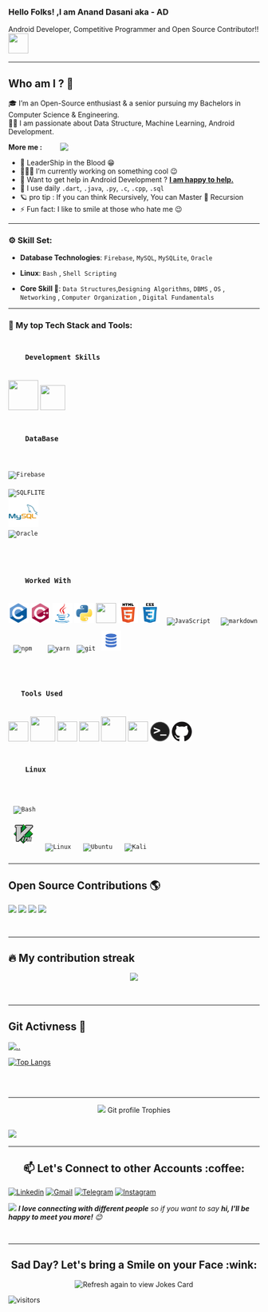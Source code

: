 ### Hello Folks! ,I am Anand Dasani aka - AD 
<!-- <img src="https://github.com/ananddasani/ananddasani/blob/main/gif/Hi.gif" width="10px"> -->

<!-- 𝕯ⱥsͥⱥꫛ𝒾 父 Ⱥnaͣnͫd ツ -->

Android Developer, Competitive Programmer and Open Source Contributor!!
<img src="https://emojis.slackmojis.com/emojis/images/1531849430/4246/blob-sunglasses.gif?1531849430" width="40" height="40"/>

<!-- ![](https://camo.githubusercontent.com/992babdffd8c74a1502de375fbdf7e4d54773242/68747470733a2f2f6d656469612e67697068792e636f6d2f6d656469612f53576f536b4e36447854737a71494b4571762f67697068792e676966) -->

<!-- <img align="center" alt="GIF" src="https://github.com/ananddasani/ananddasani/blob/main/gif/AnandCodingGif.gif?raw=true" width="100" height="100" /> -->

---

## Who am I ? 🚀

🎓 I’m an Open-Source enthusiast & a senior pursuing my Bachelors in Computer Science & Engineering. </br>
👨‍💻 I am passionate about Data Structure, Machine Learning, Android Development. </br>

<!-- The signature gif -->
<img align="right" src="https://media.giphy.com/media/1FuNApKOgm0XwcjHaj/giphy.gif" width="400px" />

**More me :**

- 🔭 LeaderShip in the Blood 😁
- 👨🏽‍💻 I’m currently working on something cool 😉
- 💬 Want to get help in Android Development ? **[I am happy to help.](https://t.me/ananddasani)**
- 🤔 I use daily `.dart`, `.java`, `.py`, `.c`, `.cpp`, `.sql`
- 🪐 pro tip : If you can think Recursively, You can Master 🥋 Recursion
- ⚡ Fun fact: I like to smile at those who hate me 😉

---

### :gear: Skill Set:

- **Database Technologies**: `Firebase`, `MySQL`, `MySQLite`, `Oracle`

- **Linux**: `Bash` , `Shell Scripting`

- **Core Skill :muscle:**: `Data Structures`,`Designing Algorithms`, `DBMS` , `OS` , `Networking` , `Computer Organization` , `Digital Fundamentals`

---

### 🔭 My top Tech Stack and Tools:

<h3>
  <code>
    Development Skills
  </code>
</h3>
 
  <a><code><img  width="60" height="60" src="https://1.bp.blogspot.com/-PwaAONmMm78/V-ASbVPG39I/AAAAAAAADZY/boHNhTW5V4Y45qzx6gIweePgoO2VkIhfQCLcB/s1600/image04.png"/></code> </a>
  <a><code><img  width="50" height="50" src="https://cdn.iconscout.com/icon/free/png-256/flutter-3629369-3032362.png"/></code> </a>
  
<!--  <br> -->
 
 <h3>
  <code>
    DataBase
  </code>
</h3>
 
  <a><code> <img alt="Firebase" src="https://encrypted-tbn0.gstatic.com/images?q=tbn:ANd9GcSJZSF61dO588rnQBCIXmOaSlYYi1pIBFW0npAtqGdx2PYzxA5aw4cwqxylqSdkS2Z_X5A&usqp=CAU"  width="60" height="60" /> </code></a> 
  <a><code> <img src="https://encrypted-tbn0.gstatic.com/images?q=tbn:ANd9GcSRbpGJTaTVYIyGxM8yIZMTgPFOqrPtaVzyBluQE51P_q6j4_1qG3QL7Gpi5F44EoBa9Ig&usqp=CAU" alt="SQLFLITE" width="120" height="70"/></code> </a> 
  <a><code> <img src="https://raw.githubusercontent.com/devicons/devicon/master/icons/mysql/mysql-original-wordmark.svg" alt="mysql" width="60" height="60"/></code> </a> 
  <a><code> <img src="https://encrypted-tbn0.gstatic.com/images?q=tbn:ANd9GcQWLxt0XrQ-GJmArNYbX8DlsE9KdnIk-0ZhXBJSgf9EPOAId53wrOizRF7JO4ve8DJOJKs&usqp=CAU" alt="Oracle" width="60" height="60"/></code> </a> 
  
 <br>

<h3>
  <code>
    Worked With
  </code>
</h3>

<!-- <br> -->

<p align="left"> 
<!--   <a><code><img src="https://raw.githubusercontent.com/devicons/devicon/master/icons/c/c-original.svg" alt="c" width="10%" /></code></a>  -->
  <a><code><img src="https://raw.githubusercontent.com/devicons/devicon/master/icons/c/c-original.svg" alt="c" width="40" height="40"/></code></a>
  <a><code><img src="https://raw.githubusercontent.com/devicons/devicon/master/icons/cplusplus/cplusplus-original.svg" alt="cplusplus" width="40" height="40"/></code></a> 
  <a><code><img src="https://raw.githubusercontent.com/devicons/devicon/master/icons/java/java-original.svg" alt="java" width="40" height="40"/></code></a> 
  <a><code><img src="https://raw.githubusercontent.com/devicons/devicon/master/icons/python/python-original.svg" alt="python" width="40" height="40"/></code></a> 
  <a><code><img  width="40" height="40" src="https://encrypted-tbn0.gstatic.com/images?q=tbn:ANd9GcRVr124VQmn7yvP10KhhNwUEmJOFmD-2LJipKKiZXQDXf08AXi5dPErfmlg2YGUuo-nCbE&usqp=CAU"/></code> </a>
  <a><code><img src="https://raw.githubusercontent.com/devicons/devicon/master/icons/html5/html5-original-wordmark.svg" alt="html5" width="40" height="40"/></code></a>
  <a><code><img src="https://raw.githubusercontent.com/devicons/devicon/master/icons/css3/css3-original-wordmark.svg" alt="css3" width="40" height="40"/></code></a>  </a> 
  <a><code><img style="margin: 10px" src="https://profilinator.rishav.dev/skills-assets/javascript-original.svg" alt="JavaScript" width="40" height="40"/></code></a> 
  <a><code><href="https://www.markdownguide.org" target="_blank"> <img src="https://raw.githubusercontent.com/simple-icons/simple-icons/develop/icons/markdown.svg" alt="markdown" width="40" height="40"/></code></a>
  <a><code> <img style="margin: 10px" src="https://www.vectorlogo.zone/logos/npmjs/npmjs-ar21.svg" alt="npm" width="80" height="40"/></code> </a>
  <a><code> <img style="margin: 10px" src="https://www.vectorlogo.zone/logos/yarnpkg/yarnpkg-ar21.svg" alt="yarn" width="80" height="40"/></code> </a>
  <a><code><img src="https://www.vectorlogo.zone/logos/git-scm/git-scm-icon.svg" alt="git" width="40" height="40"/></code> </a> 
  <a><code> <img alt="SQL" src="https://raw.githubusercontent.com/github/explore/80688e429a7d4ef2fca1e82350fe8e3517d3494d/topics/sql/sql.png"  width="40" height="40" /> </code></a> 
 
 <br>
 <br>
 
<h3>
 <code>
   Tools Used
 </code>
</h3>
  
<!-- <p align="left">  -->
<a><code><img  width="40" height="40" src="https://img.icons8.com/color/48/000000/visual-studio-code-2019.png"/></code></a>
<a><code><img  width="50" height="50" src="https://pbs.twimg.com/profile_images/1206618215767584769/zl48EuhC.jpg"/></code></a>
<a><code><img  width="40" height="40" src="https://seeklogo.com/images/E/eclipse-logo-85FE4BEA34-seeklogo.com.png"/></code></a>
<a><code><img  width="40" height="40" src="https://resources.jetbrains.com/storage/products/pycharm/img/meta/pycharm_logo_300x300.png"/></code></a>
<a><code><img  width="50" height="50" src="https://1.bp.blogspot.com/-PwaAONmMm78/V-ASbVPG39I/AAAAAAAADZY/boHNhTW5V4Y45qzx6gIweePgoO2VkIhfQCLcB/s1600/image04.png"/></code> </a>
<a><code><img  width="40" height="40" src="https://encrypted-tbn0.gstatic.com/images?q=tbn:ANd9GcQAPFJjBdQu7fysTJCjJlb05rcARv4W_LyUmg&usqp=CAU"/></code></a>
<a><code><img alt="Terminal" width="40" height="40" src="https://raw.githubusercontent.com/github/explore/80688e429a7d4ef2fca1e82350fe8e3517d3494d/topics/terminal/terminal.png" /></code></a>
<a><code><img alt="GitHub" width="40" height="40" src="https://raw.githubusercontent.com/github/explore/78df643247d429f6cc873026c0622819ad797942/topics/github/github.png" /></code></a>
  
  <h3>
  <code>
    Linux
  </code>
</h3>
 
  <a><code> <img style="margin: 10px" src="https://profilinator.rishav.dev/skills-assets/gnu_bash-icon.svg" alt="Bash" width="40" height="40" /></code> </a>
  <a><code> <img style="margin: 10px" src="https://raw.githubusercontent.com/github/explore/80688e429a7d4ef2fca1e82350fe8e3517d3494d/topics/vim/vim.png" alt="Vim" width="40" height="40" /></code> </a>
  <a><code><img style="margin: 10px" src="https://profilinator.rishav.dev/skills-assets/linux-original.svg" alt="Linux" width="40" height="40" /></code></a>
  <a><code><img style="margin: 10px" src="https://encrypted-tbn0.gstatic.com/images?q=tbn:ANd9GcTvslUfejVmgcXWOZKb269Ru4ITYQagI2914V_G6wsP36go60d4pQ-E_0wMo5XoCrmMt5k&usqp=CAU"     alt="Ubuntu" width="40" height="40" /></code></a>
  <a><code><img style="margin: 10px" src="https://encrypted-tbn0.gstatic.com/images?q=tbn:ANd9GcSQWT7cTUv1oeutfGb2rImWgIKTqzmkSpMRbw&usqp=CAU" alt="Kali" width="50" height="40"    /></code></a>

---

## Open Source Contributions 🌎

<a><img src=https://img.shields.io/badge/Tesseract_Coding-Contributor-red></a>
<a><img src=https://img.shields.io/badge/NeoAlgo-Contributor-green></a>
<a><img src=https://img.shields.io/badge/NeoAlgoDocs-Contributor-blue></a>
<a><img src=https://img.shields.io/badge/Hacktoberfest-Contributor-purple></a>

<br />

---

## 🔥 My contribution streak

<p align="center">
  <a href="https://github.com/ananddasani/github-readme-streak-stats">
    <img src="https://github-readme-streak-stats.herokuapp.com/?user=ananddasani#version3"/>
  </a>
</p>

<br />

---

## Git Activness 📃

<a href="https://github.com/ananddasani/">
  <img align="center" src="https://github-readme-stats.vercel.app/api?username=ananddasani&show_icons=true" alt=".." />
</a>
<!-- <a href="https://github.com/ananddasani/">
  <img align="center" src="https://github-readme-stats.vercel.app/api/top-langs/?username=ananddasani&layout=compact" alt=".."  />
</a> -->


[![Top Langs](https://github-readme-stats.vercel.app/api/top-langs/?username=ananddasani)](https://github.com/ananddasani/github-readme-stats)


<br />
<br />

---

<p align="center"><img src="https://media.giphy.com/media/QaMcXSekUWx7aogAUr/giphy.gif" width="30" />&nbsp;Git profile Trophies</p><br>
<img src="https://github-profile-trophy.vercel.app/?username=ananddasani&theme=juicyfresh&no-bg=true" />

---

<h2 align="center">📫 Let's Connect to other Accounts :coffee:</h2>
<p align="center">
  
[![Linkedin](https://img.shields.io/badge/-Anand_Dasani-blue?style=flat&logo=Linkedin&logoColor=white)](https://www.linkedin.com/in/anand-dasani-b72954202/)
[![Gmail](https://img.shields.io/badge/-ananddasani0-c14438?style=flat&logo=Gmail&logoColor=white)](mailto:ananddasani0@gmail.com)
[![Telegram](https://img.shields.io/badge/-@ananddasani-blue?style=flat&logo=Telegram&logoColor=white)](https://t.me/ananddasani)
[![Instagram](https://img.shields.io/badge/-Anand_Dasani-c13584?style=flat&labelColor=c13584&logo=instagram&logoColor=white)](https://www.instagram.com/ananddasani)
  
  <img src="https://media.giphy.com/media/LnQjpWaON8nhr21vNW/giphy.gif" width="40"> <em><b>I love connecting with different people</b> so if you want to say <b>hi, I'll be happy to meet you more!</b> :blush:</em>
</p>
<br />

---

<h2 align="center">Sad Day? Let's bring a Smile on your Face :wink:</h2>
<p align="center">
<img src="https://readme-jokes.vercel.app/api" alt="Refresh again to view Jokes Card" />

  </p> 
  
![visitors](https://visitor-badge.laobi.icu/badge?page_id=ananddasani.ananddasani)

